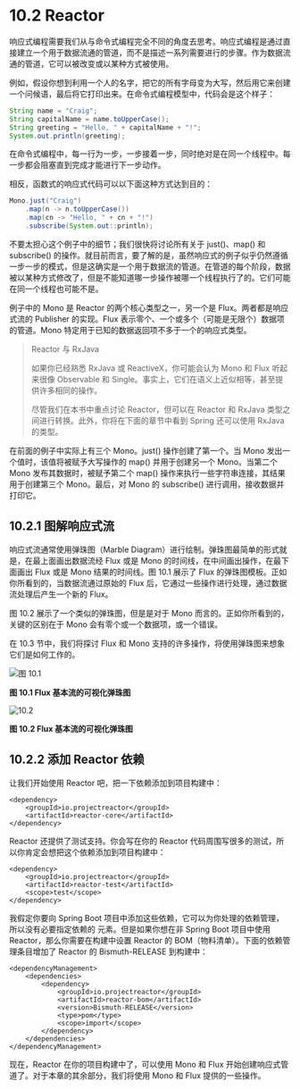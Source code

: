 # 10.2 Reactor

响应式编程需要我们从与命令式编程完全不同的角度去思考。响应式编程是通过直接建立一个用于数据流通的管道，而不是描述一系列需要进行的步骤。作为数据流通的管道，它可以被改变或以某种方式被使用。

例如，假设你想到利用一个人的名字，把它的所有字母变为大写，然后用它来创建一个问候语，最后将它打印出来。在命令式编程模型中，代码会是这个样子：

```java
String name = "Craig";
String capitalName = name.toUpperCase();
String greeting = "Hello, " + capitalName + "!";
System.out.println(greeting);
```

在命令式编程中，每一行为一步，一步接着一步，同时绝对是在同一个线程中。每一步都会阻塞直到完成才能进行下一步动作。

相反，函数式的响应式代码可以以下面这种方式达到目的：

```java
Mono.just("Craig")
    .map(n -> n.toUpperCase())
    .map(cn -> "Hello, " + cn + "!")
    .subscribe(System.out::println);
```

不要太担心这个例子中的细节；我们很快将讨论所有关于 just\(\)、map\(\) 和 subscribe\(\) 的操作。就目前而言，要了解的是，虽然响应式的例子似乎仍然遵循一步一步的模式，但是这确实是一个用于数据流的管道。在管道的每个阶段，数据被以某种方式修改了，但是不能知道哪一步操作被哪一个线程执行了的。它们可能在同一个线程也可能不是。

例子中的 Mono 是 Reactor 的两个核心类型之一，另一个是 Flux。两者都是响应式流的 Publisher 的实现。Flux 表示零个、一个或多个（可能是无限个）数据项的管道。Mono 特定用于已知的数据返回项不多于一个的响应式类型。

> Reactor 与 RxJava
>
> 如果你已经熟悉 RxJava 或 ReactiveX，你可能会认为 Mono 和 Flux 听起来很像 Observable 和 Single。事实上，它们在语义上近似相等，甚至提供许多相同的操作。
>
> 尽管我们在本书中重点讨论 Reactor，但可以在 Reactor 和 RxJava 类型之间进行转换。此外，你将在下面的章节中看到 Spring 还可以使用 RxJava 的类型。

在前面的例子中实际上有三个 Mono。just\(\) 操作创建了第一个。当 Mono 发出一个值时，该值将被赋予大写操作的 map\(\) 并用于创建另一个 Mono。当第二个 Mono 发布其数据时，被赋予第二个 map\(\) 操作来执行一些字符串连接，其结果用于创建第三个 Mono。最后，对 Mono 的 subscribe\(\) 进行调用，接收数据并打印它。

## 10.2.1 图解响应式流

响应式流通常使用弹珠图（Marble Diagram）进行绘制。弹珠图最简单的形式就是，在最上面画出数据流经 Flux 或是 Mono 的时间线，在中间画出操作，在最下面画出 Flux 或是 Mono 结果的时间线。图 10.1 展示了 Flux 的弹珠图模板。正如你所看到的，当数据流通过原始的 Flux 后，它通过一些操作进行处理，通过数据流处理后产生一个新的 Flux。

图 10.2 展示了一个类似的弹珠图，但是是对于 Mono 而言的。正如你所看到的，关键的区别在于 Mono 会有零个或一个数据项，或一个错误。

在 10.3 节中，我们将探讨 Flux 和 Mono 支持的许多操作，将使用弹珠图来想象它们是如何工作的。

![&#x56FE; 10.1](https://github.com/PotoYang/spring-in-action-v5-translate/tree/0c58f22c702ea30fcb329abc5c8d0f19c6d25dd5/第三部分%20响应式%20Spring/第%2010%20章%20Reactor%20介绍/E:/Document/spring-in-action-v5-translate/第三部分%20响应式%20Spring/第%2010%20章%20Reactor%20介绍/图%2010.1.jpg)

**图 10.1 Flux 基本流的可视化弹珠图**

![10.2](https://github.com/PotoYang/spring-in-action-v5-translate/tree/0c58f22c702ea30fcb329abc5c8d0f19c6d25dd5/第三部分%20响应式%20Spring/第%2010%20章%20Reactor%20介绍/E:/Document/spring-in-action-v5-translate/第三部分%20响应式%20Spring/第%2010%20章%20Reactor%20介绍/10.2.jpg)

**图 10.2 Flux 基本流的可视化弹珠图**

## 10.2.2 添加 Reactor 依赖

让我们开始使用 Reactor 吧，把一下依赖添加到项目构建中：

```markup
<dependency>
    <groupId>io.projectreactor</groupId>
    <artifactId>reactor-core</artifactId>
</dependency>
```

Reactor 还提供了测试支持。你会写在你的 Reactor 代码周围写很多的测试，所以你肯定会想把这个依赖添加到项目构建中：

```markup
<dependency>
    <groupId>io.projectreactor</groupId>
    <artifactId>reactor-test</artifactId>
    <scope>test</scope>
</dependency>
```

我假定你要向 Spring Boot 项目中添加这些依赖，它可以为你处理的依赖管理，所以没有必要指定依赖的  元素。但是如果你想在非 Spring Boot 项目中使用 Reactor，那么你需要在构建中设置 Reactor 的 BOM（物料清单）。下面的依赖管理条目增加了 Reactor 的 Bismuth-RELEASE 到构建中：

```markup
<dependencyManagement>
    <dependencies>
        <dependency>
            <groupId>io.projectreactor</groupId>
            <artifactId>reactor-bom</artifactId>
            <version>Bismuth-RELEASE</version>
            <type>pom</type>
            <scope>import</scope>
        </dependency>
    </dependencies>
</dependencyManagement>
```

现在，Reactor 在你的项目构建中了，可以使用 Mono 和 Flux 开始创建响应式管道了。对于本章的其余部分，我们将使用 Mono 和 Flux 提供的一些操作。

